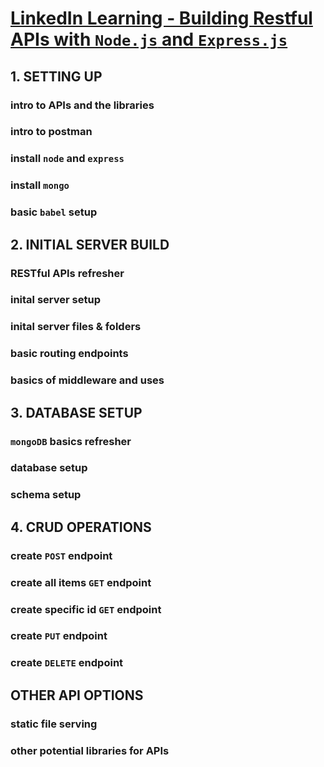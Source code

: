 # [LinkedIn Learning - Building Restful APIs with `Node.js` and `Express.js`](https://www.linkedin.com/learning/building-restful-apis-with-node-js-and-express-16069959/restful-apis-with-node-and-express?autoplay=true&contextUrn=urn%3Ali%3AlearningCollection%3A6824406680655290368&u=83102426)

## 1. SETTING UP
### intro to APIs and the libraries
#### 


### intro to postman
#### 


### install `node` and `express`
#### 


### install `mongo`
#### 


### basic `babel` setup
#### 




## 2. INITIAL SERVER BUILD
### RESTful APIs refresher
#### 


### inital server setup
#### 


### inital server files & folders
#### 


### basic routing endpoints
#### 


### basics of middleware and uses
#### 



## 3. DATABASE SETUP
### `mongoDB` basics refresher
#### 


### database setup
#### 


### schema setup
#### 



## 4. CRUD OPERATIONS
### create `POST` endpoint
#### 


### create all items `GET` endpoint
#### 


### create specific id `GET` endpoint
#### 


### create `PUT` endpoint
#### 


### create `DELETE` endpoint
#### 



## OTHER API OPTIONS
### static file serving
#### 


### other potential libraries for APIs
#### 


